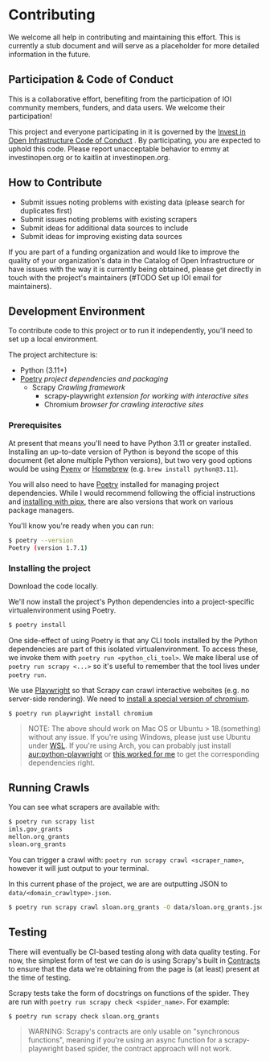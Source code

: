# Contributing

We welcome all help in contributing and maintaining this effort. This is currently a stub document and will serve as a placeholder for more detailed information in the future.

## Participation & Code of Conduct

This is a collaborative effort, benefiting from the participation of IOI community members, funders, and data users. We welcome their participation!

This project and everyone participating in it is governed by the [Invest in Open Infrastructure Code of Conduct](https://investinopen.org/code-of-conduct/) . By participating, you are expected to uphold this code. Please report unacceptable behavior to emmy at investinopen.org or to kaitlin at investinopen.org.

## How to Contribute

- Submit issues noting problems with existing data (please search for duplicates first)
- Submit issues noting problems with existing scrapers
- Submit ideas for additional data sources to include
- Submit ideas for improving existing data sources

If you are part of a funding organization and would like to improve the quality of your organization's data in the Catalog of Open Infrastructure or have issues with the way it is currently being obtained, please get directly in touch with the project's maintainers (#TODO Set up IOI email for maintainers).

## Development Environment

To contribute code to this project or to run it independently, you'll need to set up a local environment.

The project architecture is:

- Python (3.11+)
- [Poetry](https://python-poetry.org/) _project dependencies and packaging_
    - Scrapy _Crawling framework_
        - scrapy-playwright _extension for working with interactive sites_
        - Chromium _browser for crawling interactive sites_

### Prerequisites

At present that means you'll need to have Python 3.11 or greater installed. Installing an up-to-date version of Python is beyond the scope of this document (let alone multiple Python versions), but two very good options would be using [Pyenv](https://github.com/pyenv/pyenv) or [Homebrew](https://docs.brew.sh/Homebrew-and-Python) (e.g. `brew install python@3.11`).

You will also need to have [Poetry](https://poetry-python.org) installed for managing project dependencies. While I would recommend following the official instructions and [installing with pipx](https://python-poetry.org/docs/#installing-with-pipx), there are also versions that work on various package managers.

You'll know you're ready when you can run:

```bash
$ poetry --version
Poetry (version 1.7.1)
```

### Installing the project

Download the code locally.

We'll now install the project's Python dependencies into a project-specific virtualenvironment using Poetry.

```bash
$ poetry install
```

One side-effect of using Poetry is that any CLI tools installed by the Python dependencies are part of this isolated virtualenvironment. To access these, we invoke them with `poetry run <python_cli_tool>`. We make liberal use of `poetry run scrapy <...>` so it's useful to remember that the tool lives under `poetry run`.

We use [Playwright](https://playwright.dev) so that Scrapy can crawl interactive websites (e.g. no server-side rendering). We need to [install a special version of chromium](https://playwright.dev/python/docs/browsers).

```
$ poetry run playwright install chromium
```

> NOTE: The above should work on Mac OS or Ubuntu > 18.(something) without any issue. If you're using Windows, please just use Ubuntu under [WSL](https://ubuntu.com/wsl). If you're using Arch, you can probably just install [aur:python-playwright](https://aur.archlinux.org/packages/python-playwright) or [this worked for me](https://github.com/microsoft/playwright/issues/2621#issuecomment-931530175) to get the corresponding dependencies right.

## Running Crawls

You can see what scrapers are available with:

```bash
$ poetry run scrapy list
imls.gov_grants
mellon.org_grants
sloan.org_grants
```

You can trigger a crawl with: `poetry run scrapy crawl <scraper_name>`, however it will just output to your terminal.

In this current phase of the project, we are are outputting JSON to `data/<domain_crawltype>.json`.

```bash
$ poetry run scrapy crawl sloan.org_grants -O data/sloan.org_grants.json
```

## Testing

There will eventually be CI-based testing along with data quality testing. For now, the simplest form of test we can do is using Scrapy's built in [Contracts](https://docs.scrapy.org/en/latest/topics/contracts.html) to ensure that the data we're obtaining from the page is (at least) present at the time of testing.

Scrapy tests take the form of docstrings on functions of the spider. They are run with `poetry run scrapy check <spider_name>`. For example:

```bash
$ poetry run scrapy check sloan.org_grants
```
> WARNING: Scrapy's contracts are only usable on "synchronous functions", meaning if you're using an async function for a scrapy-playwright based spider, the contract approach will not work.


